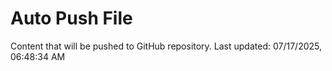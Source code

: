 # Auto Push File

Content that will be pushed to GitHub repository.
Last updated: 07/17/2025, 06:48:34 AM